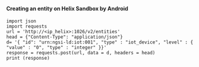#### Creating an entity on Helix Sandbox by Android
```
import json
import requests
url = 'http://<ip_helix>:1026/v2/entities'
head = {"Content-Type": "application/json"}
d= '{ "id": "urn:ngsi-ld:iot:001", "type" : "iot_device", "level" : { "value" : "0", "type" : "integer" }}'
response = requests.post(url, data = d, headers = head)
print (response)
